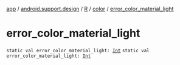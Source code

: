 [app](../../../index.md) / [android.support.design](../../index.md) / [R](../index.md) / [color](index.md) / [error_color_material_light](./error_color_material_light.md)

# error_color_material_light

`static val error_color_material_light: `[`Int`](https://kotlinlang.org/api/latest/jvm/stdlib/kotlin/-int/index.html)
`static val error_color_material_light: `[`Int`](https://kotlinlang.org/api/latest/jvm/stdlib/kotlin/-int/index.html)
